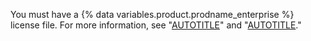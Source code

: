 You must have a {% data variables.product.prodname_enterprise %} license file. For more information, see "[AUTOTITLE](/admin/overview/setting-up-a-trial-of-github-enterprise-server)" and "[AUTOTITLE](/billing/managing-your-license-for-github-enterprise/about-licenses-for-github-enterprise)."
